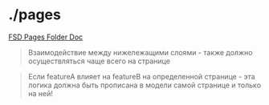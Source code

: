 # ./pages

[FSD Pages Folder Doc](https://feature-sliced.design/ru/docs/reference/units/layers/pages)

> Взаимодействие между нижележащими слоями - также должно осуществляться чаще всего на странице

> Eсли featureA влияет на featureB на определенной странице - эта логика должна быть прописана в модели самой странице и только на ней!
